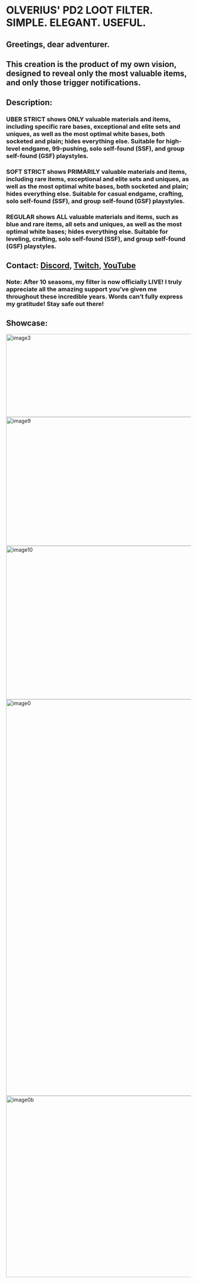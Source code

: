 # OLVERIUS' PD2 LOOT FILTER. SIMPLE. ELEGANT. USEFUL.
## Greetings, dear adventurer. 
## This creation is the product of my own vision, designed to reveal only the most valuable items, and only those trigger notifications.

## Description:
### UBER STRICT shows ONLY valuable materials and items, including specific rare bases, exceptional and elite sets and uniques, as well as the most optimal white bases, both socketed and plain; hides everything else. Suitable for high-level endgame, 99-pushing, solo self-found (SSF), and group self-found (GSF) playstyles.
### SOFT STRICT shows PRIMARILY valuable materials and items, including rare items, exceptional and elite sets and uniques, as well as the most optimal white bases, both socketed and plain; hides everything else. Suitable for casual endgame, crafting, solo self-found (SSF), and group self-found (GSF) playstyles.
### REGULAR shows ALL valuable materials and items, such as blue and rare items, all sets and uniques, as well as the most optimal white bases; hides everything else. Suitable for leveling, crafting, solo self-found (SSF), and group self-found (GSF) playstyles.

## Contact: [Discord](https://discord.com/invite/NxY3nFUDwQ), [Twitch](https://twitch.tv/olverius_fisto), [YouTube](https://youtube.com/olveriusTV)

### Note: After 10 seasons, my filter is now officially LIVE! I truly appreciate all the amazing support you’ve given me throughout these incredible years. Words can’t fully express my gratitude! Stay safe out there!

## Showcase:
<img width="1373" height="226" alt="image3" src="https://github.com/user-attachments/assets/be55083a-cc37-4b32-a112-3170f7d086e5" />
<img width="1665" height="351" alt="image9" src="https://github.com/user-attachments/assets/61a15ace-38f8-47df-9c96-e485efe7bb7b" />
<img width="1880" height="418" alt="image10" src="https://github.com/user-attachments/assets/6970109b-0a7d-4fd1-bd66-34116fc0fee8" />
<img width="1266" height="1080" alt="image0" src="https://github.com/user-attachments/assets/a8160a1c-9c41-49a5-9da6-1e084f6c72ad" />
<img width="1920" height="494" alt="image0b" src="https://github.com/user-attachments/assets/107d908e-c105-4283-a684-a9e85bab3e3b" />
